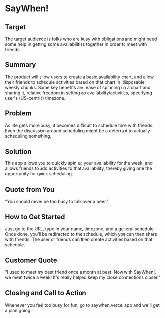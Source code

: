 # SayWhen! #

## Target ##
The target audience is folks who are busy with obligations and might need some help in getting some availabilities together in order to meet with friends.

## Summary ##
The product will allow users to create a basic availability chart, and allow their friends to schedule activities based on that chart in 'disposable' weekly chunks. Some key benefits are: ease of spinning up a chart and sharing it, relative freedom in setting up availability/activities, specifying user's (US-centric) timezone.

## Problem ##
As life gets more busy, it becomes difficult to schedule time with friends. Even the discussion around scheduling might be a deterrant to actually scheduling something.

## Solution ##
This app allows you to quickly spin up your availability for the week, and allows friends to add activities to that availability, thereby giving one the opportunity for quick scheduling.

## Quote from You ##
"You should never be too busy to talk over a beer."

## How to Get Started ##
Just go to the URL, type in your name, timezone, and a general schedule. Once done, you'll be redirected to the schedule, which you can then share with friends. The user or friends can then create activities based on that schedule.

## Customer Quote ##
"I used to meet my best friend once a month at best. Now with SayWhen!, we meet twice a week! It's really helped keep my close connections closer."

## Closing and Call to Action ##
Whenever you feel too busy for fun, go to saywhen.vercel.app and we'll get a plan going.
